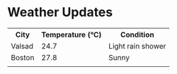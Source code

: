# Weather Updates

<!-- WEATHER-UPDATE-START -->
<table><tr><th>City</th><th>Temperature (°C)</th><th>Condition</th></tr><tr><td>Valsad</td><td>24.7</td><td>Light rain shower</td></tr><tr><td>Boston</td><td>27.8</td><td>Sunny</td></tr><tr><td></td><td></td><td></td></tr></table>
<!-- WEATHER-UPDATE-END -->
